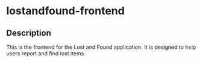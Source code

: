 # lostandfound-frontend

## Description

This is the frontend for the Lost and Found application. It is designed to help users report and find lost items.

